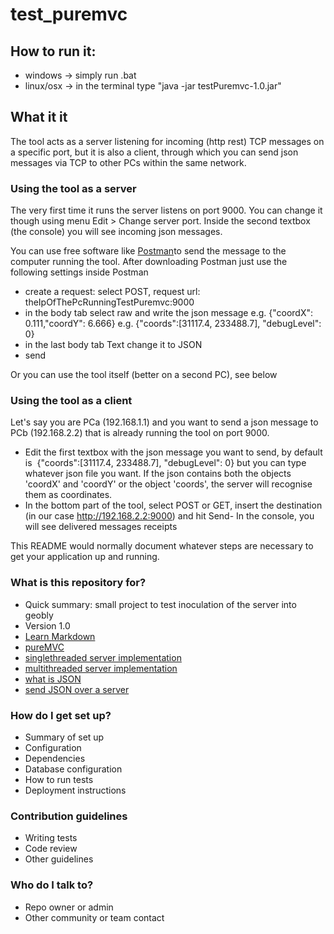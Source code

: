 # test_puremvc #

## How to run it:
- windows -> simply run .bat
- linux/osx -> in the terminal type "java -jar testPuremvc-1.0.jar"

## What it it
The tool acts as a server listening for incoming (http rest) TCP messages on a
specific port, but it is also a client, through which you can send json messages
via TCP to other PCs within the same network.

### Using the tool as a server
The very first time it runs the server listens on port 9000. You can change it
though using menu Edit > Change server port.
Inside the second textbox (the console) you will see incoming json messages.

You can use free software like [Postman](https://www.postman.com/downloads/)to
send the message to the computer running the tool. After downloading Postman
just use the following settings inside Postman

- create a request: select POST, request url: theIpOfThePcRunningTestPuremvc:9000
- in the body tab select raw and write the json message
e.g. {"coordX": 0.111,"coordY": 6.666}
e.g. {"coords":[31117.4, 233488.7], "debugLevel": 0}
- in the last body tab Text change it to JSON
- send

Or you can use the tool itself (better on a second PC), see below

### Using the tool as a client
Let's say you are PCa (192.168.1.1) and you want to send a json message to
PCb (192.168.2.2) that is already running the tool on port 9000.

- Edit the first textbox with the json message you want to send, by default is 
{"coords":[31117.4, 233488.7], "debugLevel": 0} but you can type whatever json file you want.
If the json contains both the objects 'coordX' and 'coordY' or the object 'coords', the server will
recognise them as coordinates.
- In the bottom part of the tool, select POST or GET, insert the destination
(in our case http://192.168.2.2:9000) and hit Send- In the console, you will see
delivered messages receipts

This README would normally document whatever steps are necessary to get your
application up and running.

### What is this repository for? ###

* Quick summary: small project to test inoculation of the server into geobly
* Version 1.0
* [Learn Markdown](https://bitbucket.org/tutorials/markdowndemo)
* [pureMVC](http://www.jkrause.io/blog/2007/12/25/10-tips-for-working-with-puremvc/)
* [singlethreaded server implementation](http://tutorials.jenkov.com/java-multithreaded-servers/singlethreaded-server.html)
* [multithreaded server implementation](http://tutorials.jenkov.com/java-multithreaded-servers/multithreaded-server.html)
* [what is JSON](https://stackabuse.com/reading-and-writing-json-in-java/)
* [send JSON over a server](https://danielkvist.net/code/send-a-json-object-to-server-over-tcp-connection-in-java-using-socket)

### How do I get set up? ###

* Summary of set up
* Configuration
* Dependencies
* Database configuration
* How to run tests
* Deployment instructions

### Contribution guidelines ###

* Writing tests
* Code review
* Other guidelines

### Who do I talk to? ###

* Repo owner or admin
* Other community or team contact
